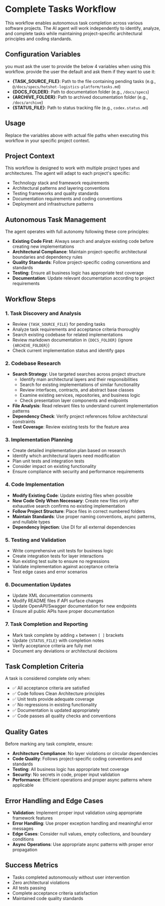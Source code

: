 # Complete Tasks Workflow

This workflow enables autonomous task completion across various software projects. The AI agent will work independently to identify, analyze, and complete tasks while maintaining project-specific architectural principles and coding standards.

## Configuration Variables

you must ask the user to provide the below 4 variables when using this workflow. provide the user the default and ask them if they want to use it:

- **{TASK_SOURCE_FILE}**: Path to the file containing pending tasks (e.g., `@/docs/specs/hotshot-logistics-platform/tasks.md`)
- **{DOCS_FOLDER}**: Path to documentation folder (e.g., `/docs/specs`)
- **{ARCHIVE_FOLDER}**: Path to archived documentation folder (e.g., `/docs/archive`)
- **{STATUS_FILE}**: Path to status tracking file (e.g., `codex.status.md`)

## Usage

Replace the variables above with actual file paths when executing this workflow in your specific project context.

## Project Context

This workflow is designed to work with multiple project types and architectures. The agent will adapt to each project's specific:
- Technology stack and framework requirements
- Architectural patterns and layering conventions
- Testing frameworks and quality standards
- Documentation requirements and coding conventions
- Deployment and infrastructure patterns

## Autonomous Task Management

The agent operates with full autonomy following these core principles:
- **Existing Code First**: Always search and analyze existing code before creating new implementations
- **Architectural Compliance**: Maintain project-specific architectural boundaries and dependency rules
- **Quality Standards**: Follow project-specific coding conventions and standards
- **Testing**: Ensure all business logic has appropriate test coverage
- **Documentation**: Update relevant documentation according to project requirements

## Workflow Steps

### 1. Task Discovery and Analysis
- Review `{TASK_SOURCE_FILE}` for pending tasks
- Analyze task requirements and acceptance criteria thoroughly
- Search existing codebase for related implementations
- Review markdown documentation in `{DOCS_FOLDER}` (ignore `{ARCHIVE_FOLDER}`)
- Check current implementation status and identify gaps

### 2. Codebase Research
- **Search Strategy**: Use targeted searches across project structure
  - Identify main architectural layers and their responsibilities
  - Search for existing implementations of similar functionality
  - Review interfaces, contracts, and abstract base classes
  - Examine existing services, repositories, and business logic
  - Check presentation layer components and endpoints
- **File Analysis**: Read relevant files to understand current implementation patterns
- **Dependency Check**: Verify project references follow architectural constraints
- **Test Coverage**: Review existing tests for the feature area

### 3. Implementation Planning
- Create detailed implementation plan based on research
- Identify which architectural layers need modification
- Plan unit tests and integration tests
- Consider impact on existing functionality
- Ensure compliance with security and performance requirements

### 4. Code Implementation
- **Modify Existing Code**: Update existing files when possible
- **New Code Only When Necessary**: Create new files only after exhaustive search confirms no existing implementation
- **Follow Project Structure**: Place files in correct numbered folders
- **Maintain Standards**: Use proper naming conventions, async patterns, and nullable types
- **Dependency Injection**: Use DI for all external dependencies

### 5. Testing and Validation
- Write comprehensive unit tests for business logic
- Create integration tests for layer interactions
- Run existing test suite to ensure no regressions
- Validate implementation against acceptance criteria
- Test edge cases and error scenarios

### 6. Documentation Updates
- Update XML documentation comments
- Modify README files if API surface changes
- Update OpenAPI/Swagger documentation for new endpoints
- Ensure all public APIs have proper documentation

### 7. Task Completion and Reporting
- Mark task complete by adding `x` between `[ ]` brackets
- Update `{STATUS_FILE}` with completion notes
- Verify acceptance criteria are fully met
- Document any deviations or architectural decisions

## Task Completion Criteria

A task is considered complete only when:
- ✅ All acceptance criteria are satisfied
- ✅ Code follows Clean Architecture principles
- ✅ Unit tests provide adequate coverage
- ✅ No regressions in existing functionality
- ✅ Documentation is updated appropriately
- ✅ Code passes all quality checks and conventions

## Quality Gates

Before marking any task complete, ensure:
- **Architecture Compliance**: No layer violations or circular dependencies
- **Code Quality**: Follows project-specific coding conventions and standards
- **Testing**: All business logic has appropriate test coverage
- **Security**: No secrets in code, proper input validation
- **Performance**: Efficient operations and proper async patterns where applicable

## Error Handling and Edge Cases

- **Validation**: Implement proper input validation using appropriate framework features
- **Error Handling**: Use proper exception handling and meaningful error messages
- **Edge Cases**: Consider null values, empty collections, and boundary conditions
- **Async Operations**: Use appropriate async patterns with proper error propagation

## Success Metrics

- Tasks completed autonomously without user intervention
- Zero architectural violations
- All tests passing
- Complete acceptance criteria satisfaction
- Maintained code quality standards